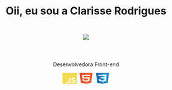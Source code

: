 <h1 align="center"> Oii, eu sou a Clarisse Rodrigues<br><br> <a href="https://www.linkedin.com/in/clarissee-rodriguess/" target="_blank"><img src="https://img.shields.io/badge/-LinkedIn-%230077B5?style=for-the-badge&logo=linkedin&logoColor=white" target="_blank"></a></h1>



<div style="display: inline_block" align="center" ><br>
<p>Desenvolvedora Front-end</p>

  <img align="center" alt="cla-Js" height="30" width="40" src="https://raw.githubusercontent.com/devicons/devicon/master/icons/javascript/javascript-plain.svg">
  <img align="center" alt="cla-HTML" height="30" width="40" src="https://raw.githubusercontent.com/devicons/devicon/master/icons/html5/html5-original.svg">
  <img align="center" alt="cla-CSS" height="30" width="40" src="https://raw.githubusercontent.com/devicons/devicon/master/icons/css3/css3-original.svg">
  
</div>

##


  
  ##



